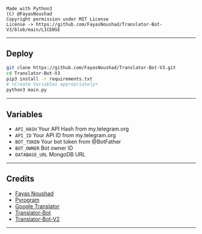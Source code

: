```
Made with Python3
(C) @FayasNoushad
Copyright permission under MIT License
License -> https://github.com/FayasNoushad/Translator-Bot-V3/blob/main/LICENSE
```

---

## Deploy

```sh
git clone https://github.com/FayasNoushad/Translator-Bot-V3.git
cd Translator-Bot-V3
pip3 install -r requirements.txt
# <Create Variables appropriately>
python3 main.py
```

---

## Variables

- `API_HASH` Your API Hash from my.telegram.org
- `API_ID` Your API ID from my.telegram.org
- `BOT_TOKEN` Your bot token from @BotFather
- `BOT_OWNER` Bot owner ID
- `DATABASE_URL` MongoDB URL

---

## Credits

- [Fayas Noushad](https://github.com/FayasNoushad)
- [Pyrogram](https://github.com/pyrogram/pyrogram)
- [Google Translator](https://translate.google.com)
- [Translator-Bot](https://github.com/FayasNoushad/Translator-Bot)
- [Translator-Bot-V2](https://github.com/FayasNoushad/Translator-Bot-V2)

---

